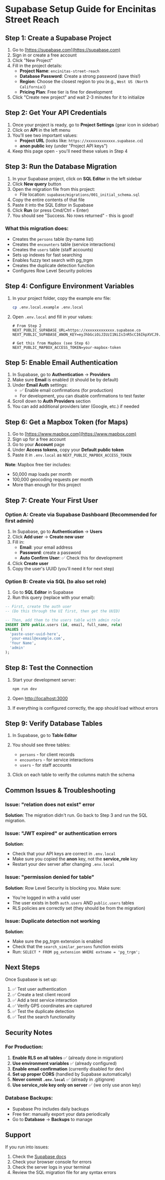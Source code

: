 # Supabase Setup Guide for Encinitas Street Reach

## Step 1: Create a Supabase Project

1. Go to [https://supabase.com](https://supabase.com)
2. Sign in or create a free account
3. Click "New Project"
4. Fill in the project details:
   - **Project Name**: `encinitas-street-reach`
   - **Database Password**: Create a strong password (save this!)
   - **Region**: Choose the closest region to you (e.g., `West US (North California)`)
   - **Pricing Plan**: Free tier is fine for development
5. Click "Create new project" and wait 2-3 minutes for it to initialize

## Step 2: Get Your API Credentials

1. Once your project is ready, go to **Project Settings** (gear icon in sidebar)
2. Click on **API** in the left menu
3. You'll see two important values:
   - **Project URL** (looks like: `https://xxxxxxxxxxxxx.supabase.co`)
   - **anon public** key (under "Project API keys")
4. Keep this page open - you'll need these values in Step 4

## Step 3: Run the Database Migration

1. In your Supabase project, click on **SQL Editor** in the left sidebar
2. Click **New query** button
3. Open the migration file from this project:
   - File location: `supabase/migrations/001_initial_schema.sql`
4. Copy the entire contents of that file
5. Paste it into the SQL Editor in Supabase
6. Click **Run** (or press Cmd/Ctrl + Enter)
7. You should see "Success. No rows returned" - this is good!

### What this migration does:
- Creates the `persons` table (by-name list)
- Creates the `encounters` table (service interactions)
- Creates the `users` table (staff accounts)
- Sets up indexes for fast searching
- Enables fuzzy text search with pg_trgm
- Creates the duplicate detection function
- Configures Row Level Security policies

## Step 4: Configure Environment Variables

1. In your project folder, copy the example env file:
   ```bash
   cp .env.local.example .env.local
   ```

2. Open `.env.local` and fill in your values:
   ```env
   # From Step 2
   NEXT_PUBLIC_SUPABASE_URL=https://xxxxxxxxxxxxx.supabase.co
   NEXT_PUBLIC_SUPABASE_ANON_KEY=eyJhbGciOiJIUzI1NiIsInR5cCI6IkpXVCJ9...

   # Get this from Mapbox (see Step 6)
   NEXT_PUBLIC_MAPBOX_ACCESS_TOKEN=your-mapbox-token
   ```

## Step 5: Enable Email Authentication

1. In Supabase, go to **Authentication** → **Providers**
2. Make sure **Email** is enabled (it should be by default)
3. Under **Email Auth** settings:
   - ✅ Enable email confirmations (for production)
   - For development, you can disable confirmations to test faster
4. Scroll down to **Auth Providers** section
5. You can add additional providers later (Google, etc.) if needed

## Step 6: Get a Mapbox Token (for Maps)

1. Go to [https://www.mapbox.com](https://www.mapbox.com)
2. Sign up for a free account
3. Go to your **Account** page
4. Under **Access tokens**, copy your **Default public token**
5. Paste it in `.env.local` as `NEXT_PUBLIC_MAPBOX_ACCESS_TOKEN`

**Note**: Mapbox free tier includes:
- 50,000 map loads per month
- 100,000 geocoding requests per month
- More than enough for this project

## Step 7: Create Your First User

### Option A: Create via Supabase Dashboard (Recommended for first admin)

1. In Supabase, go to **Authentication** → **Users**
2. Click **Add user** → **Create new user**
3. Fill in:
   - **Email**: your email address
   - **Password**: create a password
   - **Auto Confirm User**: ✅ Check this for development
4. Click **Create user**
5. Copy the user's UUID (you'll need it for next step)

### Option B: Create via SQL (to also set role)

1. Go to **SQL Editor** in Supabase
2. Run this query (replace with your email):

```sql
-- First, create the auth user
-- (Do this through the UI first, then get the UUID)

-- Then, add them to the users table with admin role
INSERT INTO public.users (id, email, full_name, role)
VALUES (
  'paste-user-uuid-here',
  'your-email@example.com',
  'Your Name',
  'admin'
);
```

## Step 8: Test the Connection

1. Start your development server:
   ```bash
   npm run dev
   ```

2. Open [http://localhost:3000](http://localhost:3000)

3. If everything is configured correctly, the app should load without errors

## Step 9: Verify Database Tables

1. In Supabase, go to **Table Editor**
2. You should see three tables:
   - `persons` - for client records
   - `encounters` - for service interactions
   - `users` - for staff accounts

3. Click on each table to verify the columns match the schema

## Common Issues & Troubleshooting

### Issue: "relation does not exist" error
**Solution**: The migration didn't run. Go back to Step 3 and run the SQL migration.

### Issue: "JWT expired" or authentication errors
**Solution**:
- Check that your API keys are correct in `.env.local`
- Make sure you copied the **anon** key, not the **service_role** key
- Restart your dev server after changing `.env.local`

### Issue: "permission denied for table"
**Solution**: Row Level Security is blocking you. Make sure:
- You're logged in with a valid user
- The user exists in both `auth.users` AND `public.users` tables
- RLS policies are correctly set (they should be from the migration)

### Issue: Duplicate detection not working
**Solution**:
- Make sure the pg_trgm extension is enabled
- Check that the `search_similar_persons` function exists
- Run: `SELECT * FROM pg_extension WHERE extname = 'pg_trgm';`

## Next Steps

Once Supabase is set up:

1. ✅ Test user authentication
2. ✅ Create a test client record
3. ✅ Add a test service interaction
4. ✅ Verify GPS coordinates are captured
5. ✅ Test the duplicate detection
6. ✅ Test the search functionality

## Security Notes

### For Production:

1. **Enable RLS on all tables** ✅ (already done in migration)
2. **Use environment variables** ✅ (already configured)
3. **Enable email confirmation** (currently disabled for dev)
4. **Set up proper CORS** (handled by Supabase automatically)
5. **Never commit `.env.local`** ✅ (already in .gitignore)
6. **Use service_role key only on server** ✅ (we only use anon key)

### Database Backups:

- Supabase Pro includes daily backups
- Free tier: manually export your data periodically
- Go to **Database** → **Backups** to manage

## Support

If you run into issues:
1. Check the [Supabase docs](https://supabase.com/docs)
2. Check your browser console for errors
3. Check the server logs in your terminal
4. Review the SQL migration file for any syntax errors
